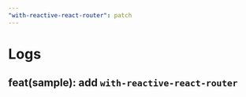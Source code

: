```yaml
---
"with-reactive-react-router": patch
---
```


# Logs

## feat(sample): add `with-reactive-react-router`

